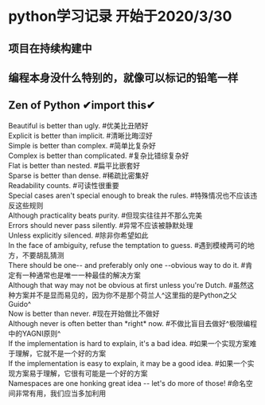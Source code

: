 <!--
 * @Description: Zen of Python(Python之禅)
 * @LastEditors: liukai
 * @Date: 2020-04-20 09:37:36
 * @LastEditTime: 2020-04-27 09:42:58
 * @FilePath: /pyFile/README.md
 -->

# python学习记录 开始于2020/3/30
## 项目在持续构建中
## 编程本身没什么特别的，就像可以标记的铅笔一样
## Zen of Python ✔import this✔
Beautiful is better than ugly. #优美比丑陋好  
Explicit is better than implicit. #清晰比晦涩好  
Simple is better than complex. #简单比复杂好  
Complex is better than complicated. #复杂比错综复杂好  
Flat is better than nested. #扁平比嵌套好  
Sparse is better than dense. #稀疏比密集好  
Readability counts. #可读性很重要  
Special cases aren't special enough to break the rules. #特殊情况也不应该违反这些规则  
Although practicality beats purity. #但现实往往并不那么完美  
Errors should never pass silently. #异常不应该被静默处理  
Unless explicitly silenced. #除非你希望如此  
In the face of ambiguity, refuse the temptation to guess. #遇到模棱两可的地方，不要胡乱猜测  
There should be one-- and preferably only one --obvious way to do it. #肯定有一种通常也是唯一一种最佳的解决方案  
Although that way may not be obvious at first unless you're Dutch. #虽然这种方案并不是显而易见的，因为你不是那个荷兰人^这里指的是Python之父Guido^  
Now is better than never. #现在开始做比不做好  
Although never is often better than \*right\* now. #不做比盲目去做好^极限编程中的YAGNI原则^  
If the implementation is hard to explain, it's a bad idea. #如果一个实现方案难于理解，它就不是一个好的方案  
If the implementation is easy to explain, it may be a good idea. #如果一个实现方案易于理解，它很有可能是一个好的方案  
Namespaces are one honking great idea -- let's do more of those! #命名空间非常有用，我们应当多加利用  